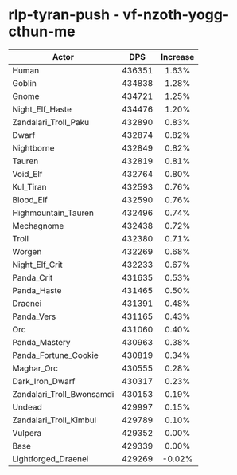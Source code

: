 # rlp-tyran-push - vf-nzoth-yogg-cthun-me
| Actor | DPS | Increase |
|---|:---:|:---:|
|Human|436351|1.63%|
|Goblin|434838|1.28%|
|Gnome|434721|1.25%|
|Night_Elf_Haste|434476|1.20%|
|Zandalari_Troll_Paku|432890|0.83%|
|Dwarf|432874|0.82%|
|Nightborne|432849|0.82%|
|Tauren|432819|0.81%|
|Void_Elf|432764|0.80%|
|Kul_Tiran|432593|0.76%|
|Blood_Elf|432590|0.76%|
|Highmountain_Tauren|432496|0.74%|
|Mechagnome|432438|0.72%|
|Troll|432380|0.71%|
|Worgen|432269|0.68%|
|Night_Elf_Crit|432233|0.67%|
|Panda_Crit|431635|0.53%|
|Panda_Haste|431465|0.50%|
|Draenei|431391|0.48%|
|Panda_Vers|431165|0.43%|
|Orc|431060|0.40%|
|Panda_Mastery|430963|0.38%|
|Panda_Fortune_Cookie|430819|0.34%|
|Maghar_Orc|430555|0.28%|
|Dark_Iron_Dwarf|430317|0.23%|
|Zandalari_Troll_Bwonsamdi|430153|0.19%|
|Undead|429997|0.15%|
|Zandalari_Troll_Kimbul|429789|0.10%|
|Vulpera|429352|0.00%|
|Base|429339|0.00%|
|Lightforged_Draenei|429269|-0.02%|
